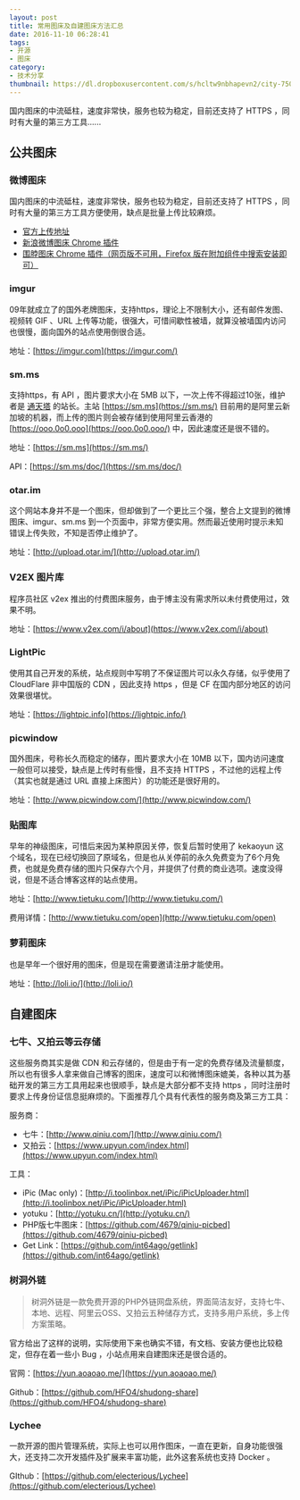```yaml
---
layout: post
title: 常用图床及自建图床方法汇总
date: 2016-11-10 06:28:41
tags: 
- 开源
- 图床
category: 
- 技术分享
thumbnail: https://dl.dropboxusercontent.com/s/hcltw9nbhapevn2/city-750.jpg?dl=0
---
```


国内图床的中流砥柱，速度非常快，服务也较为稳定，目前还支持了 HTTPS ，同时有大量的第三方工具......
<!--excerpt-->

## 公共图床

### 微博图床

国内图床的中流砥柱，速度非常快，服务也较为稳定，目前还支持了 HTTPS ，同时有大量的第三方工具方便使用，缺点是批量上传比较麻烦。

*   [官方上传地址](http://photo.weibo.com/photos/upload)
*   [新浪微博图床 Chrome 插件](https://chrome.google.com/webstore/detail/%E6%96%B0%E6%B5%AA%E5%BE%AE%E5%8D%9A%E5%9B%BE%E5%BA%8A/fdfdnfpdplfbbnemmmoklbfjbhecpnhf/related)
*   [围脖图床 Chrome 插件（网页版不可用，Firefox 版在附加组件中搜索安装即可）](https://chrome.google.com/webstore/detail/%E5%9B%B4%E8%84%96%E6%98%AF%E4%B8%AA%E5%A5%BD%E5%9B%BE%E5%BA%8A/pngmcllbdfgmhdgnnpfaciaolgbjplhe/related?hl=zh-CN)

### imgur

09年就成立了的国外老牌图床，支持https，理论上不限制大小，还有邮件发图、视频转 GIF 、URL 上传等功能，很强大，可惜间歇性被墙，就算没被墙国内访问也很慢，面向国外的站点使用倒很合适。

地址：[https://imgur.com](https://imgur.com/)

### sm.ms

支持https，有 API ，图片要求大小在 5MB 以下，一次上传不得超过10张，维护者是 [通天塔](https://ttt.tt/) 的站长。主站 [https://sm.ms](https://sm.ms/) 目前用的是阿里云新加坡的机器，而上传的图片则会被存储到使用阿里云香港的 [https://ooo.0o0.ooo](https://ooo.0o0.ooo/) 中，因此速度还是很不错的。<a id="more"></a>

地址：[https://sm.ms](https://sm.ms/)

API：[https://sm.ms/doc/](https://sm.ms/doc/)

### otar.im

这个网站本身并不是一个图床，但却做到了一个更比三个强，整合上文提到的微博图床、imgur、sm.ms 到一个页面中，非常方便实用。然而最近使用时提示未知错误上传失败，不知是否停止维护了。

地址：[http://upload.otar.im/](http://upload.otar.im/)

### V2EX 图片库

程序员社区 v2ex 推出的付费图床服务，由于博主没有需求所以未付费使用过，效果不明。

地址：[https://www.v2ex.com/i/about](https://www.v2ex.com/i/about)

### LightPic

使用其自己开发的系统，站点规则中写明了不保证图片可以永久存储，似乎使用了 CloudFlare 非中国版的 CDN ，因此支持 https ，但是 CF 在国内部分地区的访问效果很堪忧。

地址：[https://lightpic.info](https://lightpic.info/)

### picwindow

国外图床，号称长久而稳定的储存，图片要求大小在 10MB 以下，国内访问速度一般但可以接受，缺点是上传时有些慢，且不支持 HTTPS ，不过他的远程上传（其实也就是通过 URL 直接上床图片）的功能还是很好用的。

地址：[http://www.picwindow.com/](http://www.picwindow.com/)

### 贴图库

早年的神级图床，可惜后来因为某种原因关停，恢复后暂时使用了 kekaoyun 这个域名，现在已经切换回了原域名，但是也从关停前的永久免费变为了6个月免费，也就是免费存储的图片只保存六个月，并提供了付费的商业选项。速度没得说，但是不适合博客这样的站点使用。

地址：[http://www.tietuku.com/](http://www.tietuku.com/)

费用详情：[http://www.tietuku.com/open](http://www.tietuku.com/open)

### 萝莉图床

也是早年一个很好用的图床，但是现在需要邀请注册才能使用。

地址：[http://loli.io/](http://loli.io/)

## 自建图床

### 七牛、又拍云等云存储

这些服务商其实是做 CDN 和云存储的，但是由于有一定的免费存储及流量额度，所以也有很多人拿来做自己博客的图床，速度可以和微博图床媲美，各种以其为基础开发的第三方工具用起来也很顺手，缺点是大部分都不支持 https ，同时注册时要求上传身份证信息挺麻烦的。下面推荐几个具有代表性的服务商及第三方工具：

服务商：

*   七牛：[http://www.qiniu.com/](http://www.qiniu.com/)
*   又拍云：[https://www.upyun.com/index.html](https://www.upyun.com/index.html)

工具：

*   iPic (Mac only)：[http://i.toolinbox.net/iPic/iPicUploader.html](http://i.toolinbox.net/iPic/iPicUploader.html)
*   yotuku：[http://yotuku.cn/](http://yotuku.cn/)
*   PHP版七牛图床：[https://github.com/4679/qiniu-picbed](https://github.com/4679/qiniu-picbed)
*   Get Link：[https://github.com/int64ago/getlink](https://github.com/int64ago/getlink)

### 树洞外链

> 树洞外链是一款免费开源的PHP外链网盘系统，界面简洁友好，支持七牛、本地、远程、阿里云OSS、又拍云五种储存方式，支持多用户系统，多上传方案策略。
> 
> 

官方给出了这样的说明，实际使用下来也确实不错，有文档、安装方便也比较稳定，但存在着一些小 Bug ，小站点用来自建图床还是很合适的。

官网：[https://yun.aoaoao.me/](https://yun.aoaoao.me/)

Github：[https://github.com/HFO4/shudong-share](https://github.com/HFO4/shudong-share)

### Lychee

一款开源的图片管理系统，实际上也可以用作图床，一直在更新，自身功能很强大，还支持二次开发插件及扩展来丰富功能，此外这套系统也支持 Docker 。

GIthub：[https://github.com/electerious/Lychee](https://github.com/electerious/Lychee)

